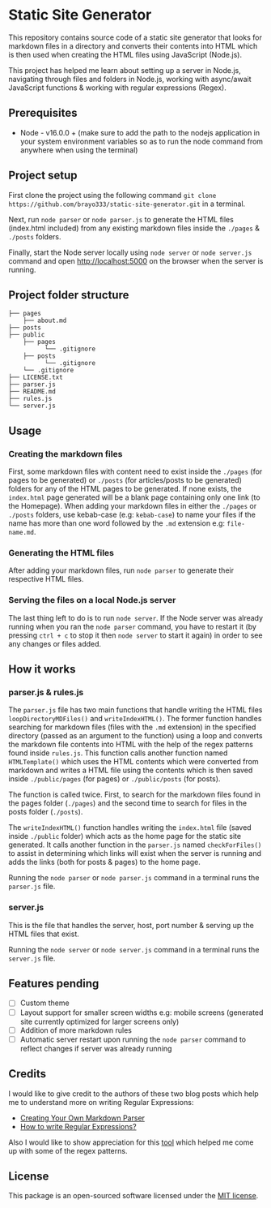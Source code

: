# Static Site Generator

This repository contains source code of a static site generator that looks for markdown files in a directory and converts their contents into HTML which is then used when creating the HTML files using JavaScript (Node.js).

This project has helped me learn about setting up a server in Node.js, navigating through files and folders in Node.js, working with async/await JavaScript functions & working with regular expressions (Regex).

## Prerequisites
+ Node - v16.0.0 + (make sure to add the path to the nodejs application in your system environment variables so as to run the node command from anywhere when using the terminal)

## Project setup
First clone the project using the following command `git clone https://github.com/brayo333/static-site-generator.git` in a terminal.

Next, run `node parser` or `node parser.js` to generate the HTML files (index.html included) from any existing markdown files inside the `./pages` & `./posts` folders.

Finally, start the Node server locally using `node server` or `node server.js` command and open [http://localhost:5000](http://localhost:5000) on the browser when the server is running.

## Project folder structure
```
├── pages
	├── about.md
├── posts
├── public
	├── pages
          └── .gitignore
	├── posts
          └── .gitignore
	└── .gitignore
├── LICENSE.txt
├── parser.js
├── README.md
├── rules.js
└── server.js
```

## Usage

### Creating the markdown files

First, some markdown files with content need to exist inside the `./pages` (for pages to be generated) or `./posts` (for articles/posts to be generated) folders for any of the HTML pages to be generated. If none exists, the `index.html` page generated will be a blank page containing only one link (to the Homepage). When adding your markdown files in either the `./pages` or `./posts` folders, use kebab-case (e.g: `kebab-case`) to name your files if the name has more than one word followed by the `.md` extension e.g: `file-name.md`.

### Generating the HTML files

After adding your markdown files, run `node parser` to generate their respective HTML files.

### Serving the files on a local Node.js server

The last thing left to do is to run `node server`. If the Node server was already running when you ran the `node parser` command, you have to restart it (by pressing `ctrl + c` to stop it then `node server` to start it again) in order to see any changes or files added.

## How it works

### parser.js & rules.js

The `parser.js` file has two main functions that handle writing the HTML files `loopDirectoryMDFiles()` and `writeIndexHTML()`. The former function handles searching for markdown files (files with the `.md` extension) in the specified directory (passed as an argument to the function) using a loop and converts the markdown file contents into HTML with the help of the regex patterns found inside `rules.js`. This function calls another function named `HTMLTemplate()` which uses the HTML contents which were converted from markdown and writes a HTML file using the contents which is then saved inside `./public/pages` (for pages) or `./public/posts` (for posts).

The function is called twice. First, to search for the markdown files found in the pages folder (`./pages`) and the second time to search for files in the posts folder (`./posts`).

The `writeIndexHTML()` function handles writing the `index.html` file (saved inside `./public` folder) which acts as the home page for the static site generated. It calls another function in the `parser.js` named `checkForFiles()` to assist in determining which links will exist when the server is running and adds the links (both for posts & pages) to the home page.

Running the `node parser` or `node parser.js` command in a terminal runs the `parser.js` file.

### server.js
This is the file that handles the server, host, port number & serving up the HTML files that exist.

Running the `node server` or `node server.js` command in a terminal runs the `server.js` file.


## Features pending
- [ ] Custom theme
- [ ] Layout support for smaller screen widths e.g: mobile screens (generated site currently optimized for larger screens only)
- [ ] Addition of more markdown rules
- [ ] Automatic server restart upon running the `node parser` command to reflect changes if server was already running

## Credits
I would like to give credit to the authors of these two blog posts which help me to understand more on writing Regular Expressions:
+ [Creating Your Own Markdown Parser](https://betterprogramming.pub/create-your-own-markdown-parser-bffb392a06db)
+ [How to write Regular Expressions?](https://www.geeksforgeeks.org/write-regular-expressions/)

Also I would like to show appreciation for this [tool](https://regex101.com/) which helped me come up with some of the regex patterns.

## License

This package is an open-sourced software licensed under the [MIT license](LICENSE.txt).